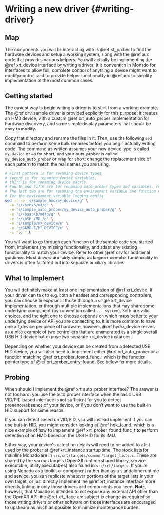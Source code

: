 # Writing a new driver {#writing-driver}

<!--
Copyright 2018-2021, Collabora, Ltd. and the Monado contributors
SPDX-License-Identifier: BSL-1.0
-->

## Map

The components you will be interacting with is @ref st_prober to find the
hardware devices and setup a working system, along with the @ref aux code that
provides various helpers. You will actually be implementing the @ref xrt_device
interface by writing a driver. It is convention in Monado for interfaces to
allow full, complete control of anything a device might want to modify/control,
and to provide helper functionality in @ref aux to simplify implementation of
the most common cases.

## Getting started

The easiest way to begin writing a driver is to start from a working example.
The @ref drv_sample driver is provided explicitly for this purpose: it creates
an HMD device, with a custom @ref xrt_auto_prober implementation for hardware
discovery, and some simple display parameters that should be easy to modify.

Copy that directory and rename the files in it. Then, use the following `sed`
command to perform some bulk renames before you begin actually writing code. The
command as written assumes your new device type is called `my_device` or `md`
for short, and your auto-prober is called `my_device_auto_prober` or `mdap` for
short: change the replacement side of each pattern to match the real names you
are using.

```sh
# First pattern is for renaming device types,
# second is for renaming device variables,
# third is for renaming device macros.
# Fourth and fifth are for renaming auto prober types and variables, respectively.
# The last two are for renaming the environment variable and function name
# for the environment variable logging config.
sed -r -e 's/sample_hmd/my_device/g' \
  -e 's/\bsh\b/md/g' \
  -e 's/sample_auto_prober/my_device_auto_prober/g' \
  -e 's/\bsap\b/mdap/g' \
  -e 's/\bSH_/MD_/g' \
  -e 's/sample/my_device/g' \
  -e 's/SAMPLE/MY_DEVICE/g' \
  -i *.c *.h
```

You will want to go through each function of the sample code you started from,
implement any missing functionality, and adapt any existing functionality to
match your device. Refer to other @ref drv for additional guidance. Most drivers
are fairly simple, as large or complex functionality in drivers is often
factored out into separate auxiliary libraries.

## What to Implement

You will definitely make at least one implementation of @ref xrt_device. If your
driver can talk to e.g. both a headset and corresponding controllers, you can
choose to expose all those through a single xrt_device implementation, or
through multiple implementations that may share some underlying component (by
convention called `..._system`). Both are valid choices, and the right one to
choose depends on which maps better to your underlying device or API you are
connecting to. It is more common to have one xrt_device per piece of hardware,
however. @ref hydra_device serves as a nice example of two controllers that are
enumerated as a single overall USB HID device but expose two separate xrt_device
instances.

Depending on whether your device can be created from a detected USB HID device,
you will also need to implement either @ref xrt_auto_prober or a function
matching @ref xrt_prober_found_func_t which is the function pointer type of
@ref xrt_prober_entry::found. See below for more details.

## Probing

When should I implement the @ref xrt_auto_prober interface? The answer is not
too hard: you use the auto prober interface when the basic USB VID/PID-based
interface is not sufficient for you to detect presence/absence of your device,
or if you don't want to use the built-in HID support for some reason.

If you can detect based on VID/PID, you will instead implement If you can use
built-in HID, you might consider looking at @ref hdk_found, which is a nice
example of how to implement @ref xrt_prober_found_func_t to perform
detection of an HMD based on the USB HID for its IMU.

Either way, your device's detection details will need to be added to a list used
by the prober at @ref xrt_instance startup time. The stock lists for mainline
Monado are in `src/xrt/targets/common/target_lists.c`. These are shared by the
various targets (OpenXR runtime shared library, service executable, utility
executables) also found in `src/xrt/targets`. If you're using Monado as a
toolkit or component rather than as a standalone runtime and service, you can
replicate whatever portions of the target lists in your own target, or just
directly implement the @ref xrt_instance interface more directly, linking in
only those drivers and components you need. **Note**, however, that Monado is
intended to not expose any external API other than the OpenXR API: the @ref
xrt_iface are subject to change as required so those writing drivers or other
software on those interfaces are encouraged to upstream as much as possible to
minimize maintenance burden.

